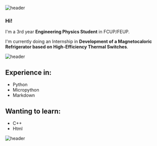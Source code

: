 ![header](https://capsule-render.vercel.app/api?type=waving&color=6495ED&height=200&section=header&text=About%20me&fontSize=90&fontColor=FFFFFF)
### Hi!

I'm a 3rd year **Engineering Physics Student** in FCUP/FEUP.

I'm currently doing an Internship in **Development of a Magnetocaloric Refrigerator based on High-Efficiency Thermal Switches**.

![header](https://capsule-render.vercel.app/api?type=soft&color=aac5f5&height=70&section=header&animation=twinkling&=Languages&fontSize=30&fontAlign=10&fontColor=FFFFFF)

## Experience in:
- Python
- Micropython
- Markdown

## Wanting to learn:
- C++
- Html

![header](https://capsule-render.vercel.app/api?type=waving&color=6495ED&height=100&section=footer&fontSize=90&fontColor=FFFFFF)
